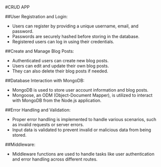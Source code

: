 #CRUD APP



##User Registration and Login:

   - Users can register by providing a unique username, email, and password.
   - Passwords are securely hashed before storing in the database.
   - Registered users can log in using their credentials.

##Create and Manage Blog Posts:

  -  Authenticated users can create new blog posts.
  -  Users can edit and update their own blog posts.
  -  They can also delete their blog posts if needed.

##Database Interaction with MongoDB:

  -  MongoDB is used to store user account information and blog posts.
   - Mongoose, an ODM (Object-Document Mapper), is utilized to interact with MongoDB from the Node.js application.

##Error Handling and Validation:

  -  Proper error handling is implemented to handle various scenarios, such as invalid requests or server errors.
   - Input data is validated to prevent invalid or malicious data from being stored.

##Middleware:

  -  Middleware functions are used to handle tasks like user authentication and error handling across different routes.
